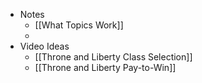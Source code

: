 - Notes
	- [[What Topics Work]]
	- 
- Video Ideas
	- [[Throne and Liberty Class Selection]]
	- [[Throne and Liberty Pay-to-Win]]